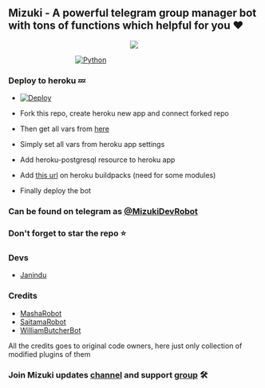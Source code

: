 ## Mizuki - A powerful telegram group manager bot with tons of functions which helpful for you ❤ <br>

<p align="center">
  <img src="https://telegra.ph/file/8dea6246ac55303be89e1.jpg">
</p>

&nbsp;&nbsp;&nbsp;&nbsp;&nbsp;&nbsp;&nbsp;&nbsp;&nbsp;&nbsp;&nbsp;&nbsp;&nbsp;&nbsp;&nbsp;&nbsp;&nbsp;&nbsp;&nbsp;&nbsp;&nbsp;&nbsp;&nbsp;&nbsp;&nbsp;&nbsp;&nbsp;&nbsp;&nbsp;&nbsp;&nbsp;&nbsp;&nbsp;&nbsp;[![Python](http://forthebadge.com/images/badges/made-with-python.svg)](https://python.org)&nbsp;

### Deploy to heroku 💤
- [![Deploy](https://www.herokucdn.com/deploy/button.svg)](https://heroku.com/deploy?template=https://github.com/Bot-support/RoyalUbot)

- Fork this repo, create heroku new app and connect forked repo
- Then get all vars from [here](https://github.com/ImJanindu/Mizuki/blob/main/vars)
- Simply set all vars from heroku app settings
- Add heroku-postgresql resource to heroku app
- Add [this url](https://github.com/jonathanong/heroku-buildpack-ffmpeg-latest) on heroku buildpacks (need for some modules)
- Finally deploy the bot

### Can be found on telegram as [@MizukiDevRobot](https://t.me/MizukiDevRobot)

### Don't forget to star the repo ⭐

### Devs

- [Janindu](https://t.me/ImJanindu)

### Credits

- [MashaRobot](https://github.com/Mr-Dark-Prince/MashaRoBot)
- [SaitamaRobot](https://github.com/AnimeKaizoku/SaitamaRobot)
- [WilliamButcherBot](https://github.com/thehamkercat/WilliamButcherBot)

All the credits goes to original code owners, here just only collection of modified plugins of them

### Join Mizuki updates [channel](https://t.me/MizukiUpdatesOfficial) and support [group](https://t.me/MizukiSupportOfficial) 🛠


